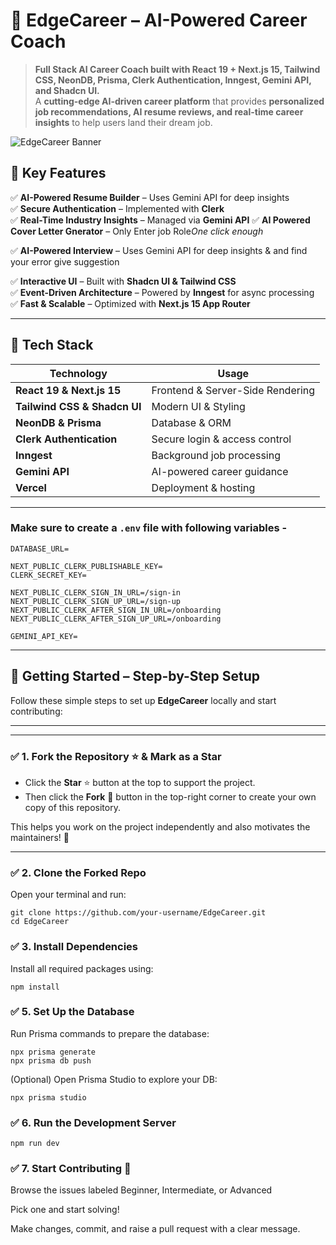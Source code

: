 # 🚀 EdgeCareer – AI-Powered Career Coach  

> **Full Stack AI Career Coach built with React 19 + Next.js 15, Tailwind CSS, NeonDB, Prisma, Clerk Authentication, Inngest, Gemini API, and Shadcn UI.**  
> A **cutting-edge AI-driven career platform** that provides **personalized job recommendations, AI resume reviews, and real-time career insights** to help users land their dream job.  

![EdgeCareer Banner](https://github.com/amitkumardemo/EdgeCareer/blob/main/EdgeCareers.png)


## 🌟 Key Features  

✅ **AI-Powered Resume Builder** – Uses Gemini API for deep insights  
✅ **Secure Authentication** – Implemented with **Clerk**  
✅ **Real-Time Industry Insights** – Managed via **Gemini API**
✅ **AI Powered Cover Letter Gnerator** – Only Enter job Role*One click enough*

✅ **AI-Powered Interview** – Uses Gemini API for deep insights & and find your error give suggestion   

✅ **Interactive UI** – Built with **Shadcn UI & Tailwind CSS**  
✅ **Event-Driven Architecture** – Powered by **Inngest** for async processing  
✅ **Fast & Scalable** – Optimized with **Next.js 15 App Router**  

---

## 🚀 Tech Stack  

| Technology      | Usage |
|---------------|----------------|
| **React 19 & Next.js 15** | Frontend & Server-Side Rendering |
| **Tailwind CSS & Shadcn UI** | Modern UI & Styling |
| **NeonDB & Prisma** | Database & ORM |
| **Clerk Authentication** | Secure login & access control |
| **Inngest** | Background job processing |
| **Gemini API** | AI-powered career guidance |
| **Vercel** | Deployment & hosting |

---
### Make sure to create a `.env` file with following variables -

```
DATABASE_URL=

NEXT_PUBLIC_CLERK_PUBLISHABLE_KEY=
CLERK_SECRET_KEY=

NEXT_PUBLIC_CLERK_SIGN_IN_URL=/sign-in
NEXT_PUBLIC_CLERK_SIGN_UP_URL=/sign-up
NEXT_PUBLIC_CLERK_AFTER_SIGN_IN_URL=/onboarding
NEXT_PUBLIC_CLERK_AFTER_SIGN_UP_URL=/onboarding

GEMINI_API_KEY=
```

---

## 🧩 Getting Started – Step-by-Step Setup

Follow these simple steps to set up **EdgeCareer** locally and start contributing:

---

---

### ✅ 1. Fork the Repository ⭐ & Mark as a Star  

- Click the **Star** ⭐ button at the top to support the project.
- Then click the **Fork** 🍴 button in the top-right corner to create your own copy of this repository.

This helps you work on the project independently and also motivates the maintainers! 🙌


---

### ✅ 2. Clone the Forked Repo  
Open your terminal and run:

```
git clone https://github.com/your-username/EdgeCareer.git
cd EdgeCareer
```
### ✅ 3. Install Dependencies
Install all required packages using:

```
npm install
```

### ✅ 5. Set Up the Database
Run Prisma commands to prepare the database:

```
npx prisma generate
npx prisma db push
```

(Optional) Open Prisma Studio to explore your DB:
```
npx prisma studio
```

### ✅ 6. Run the Development Server

```
npm run dev
```

### ✅ 7. Start Contributing 💙
Browse the issues labeled Beginner, Intermediate, or Advanced

Pick one and start solving!

Make changes, commit, and raise a pull request with a clear message.
